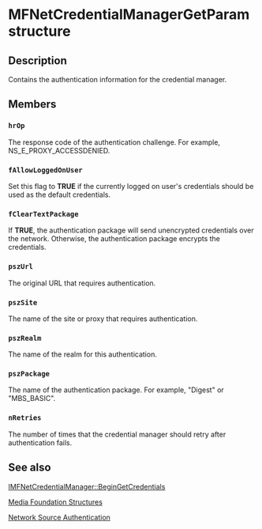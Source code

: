 # MFNetCredentialManagerGetParam structure

## Description

Contains the authentication information for the credential manager.

## Members

### `hrOp`

The response code of the authentication challenge. For example, NS_E_PROXY_ACCESSDENIED.

### `fAllowLoggedOnUser`

Set this flag to **TRUE** if the currently logged on user's credentials should be used as the default credentials.

### `fClearTextPackage`

If **TRUE**, the authentication package will send unencrypted credentials over the network. Otherwise, the authentication package encrypts the credentials.

### `pszUrl`

The original URL that requires authentication.

### `pszSite`

The name of the site or proxy that requires authentication.

### `pszRealm`

The name of the realm for this authentication.

### `pszPackage`

The name of the authentication package. For example, "Digest" or "MBS_BASIC".

### `nRetries`

The number of times that the credential manager should retry after authentication fails.

## See also

[IMFNetCredentialManager::BeginGetCredentials](https://learn.microsoft.com/windows/desktop/api/mfidl/nf-mfidl-imfnetcredentialmanager-begingetcredentials)

[Media Foundation Structures](https://learn.microsoft.com/windows/desktop/medfound/media-foundation-structures)

[Network Source Authentication](https://learn.microsoft.com/windows/desktop/medfound/network-source-authentication)